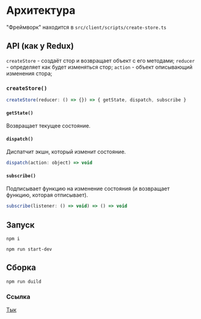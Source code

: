 # Архитектура

"Фреймворк" находится в `src/client/scripts/create-store.ts`

## API (как у Redux)
`createStore` - создаёт стор и возвращает объект с его методами;
`reducer` - определяет как будет изменяться стор;
`action` - объект описывающий изменения стора;

### `createStore()`

```js
createStore(reducer: () => {}) => { getState, dispatch, subscribe }
```

#### `getState()`

Возвращает текущее состояние.

#### `dispatch()`

Диспатчит экшн, который изменит состояние.

```js
dispatch(action: object) => void
```

#### `subscribe()`

Подписывает функцию на изменение состояния (и возвращает функцию, которая отписывает).

```js
subscribe(listener: () => void) => () => void
```

## Запуск

```
npm i

npm run start-dev
```

## Сборка

```
npm run duild
```

### Ссылка

[Тык](https://hydrognomik.github.io/)
